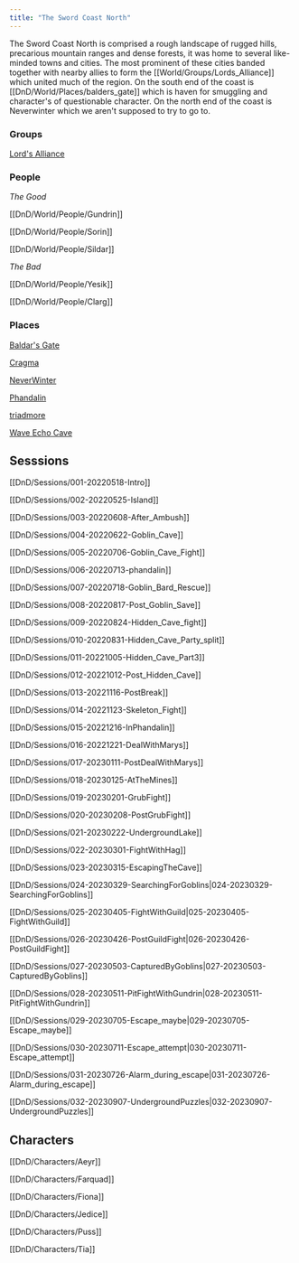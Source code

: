 ```yaml
---
title: "The Sword Coast North"
---
```


The Sword Coast North is comprised a rough landscape of rugged hills, precarious mountain ranges and dense forests, it was home to several like-minded towns and cities. The most prominent of these cities banded together with nearby allies to form the [[World/Groups/Lords_Alliance]] which united much of the region. On the south end of the coast is [[DnD/World/Places/balders_gate]] which is haven for smuggling and character's of questionable character. On the north end of the coast is Neverwinter which we aren't supposed to try to go to.

### Groups

[Lord's Alliance](dnd/world/groups/lords_alliance.md)

### People

*The Good*

[[DnD/World/People/Gundrin]]

[[DnD/World/People/Sorin]]

[[DnD/World/People/Sildar]]

*The Bad*

[[DnD/World/People/Yesik]]

[[DnD/World/People/Clarg]]


### Places

[Baldar's Gate](dnd/world/places/balders_gate)

[Cragma](dnd/world/places/Cragma)

[NeverWinter](dnd/world/places/neverwinter)

[Phandalin](dnd/world/places/phandalin)

[triadmore](dnd/world/places/triadmore)

[Wave Echo Cave](dnd/world/places/wave_echo_cave)


## Sesssions

[[DnD/Sessions/001-20220518-Intro]]

[[DnD/Sessions/002-20220525-Island]]

[[DnD/Sessions/003-20220608-After_Ambush]]

[[DnD/Sessions/004-20220622-Goblin_Cave]]

[[DnD/Sessions/005-20220706-Goblin_Cave_Fight]]

[[DnD/Sessions/006-20220713-phandalin]]

[[DnD/Sessions/007-20220718-Goblin_Bard_Rescue]]

[[DnD/Sessions/008-20220817-Post_Goblin_Save]]

[[DnD/Sessions/009-20220824-Hidden_Cave_fight]]

[[DnD/Sessions/010-20220831-Hidden_Cave_Party_split]]

[[DnD/Sessions/011-20221005-Hidden_Cave_Part3]]

[[DnD/Sessions/012-20221012-Post_Hidden_Cave]]

[[DnD/Sessions/013-20221116-PostBreak]]

[[DnD/Sessions/014-20221123-Skeleton_Fight]]

[[DnD/Sessions/015-20221216-InPhandalin]]

[[DnD/Sessions/016-20221221-DealWithMarys]]

[[DnD/Sessions/017-20230111-PostDealWithMarys]]

[[DnD/Sessions/018-20230125-AtTheMines]]

[[DnD/Sessions/019-20230201-GrubFight]]

[[DnD/Sessions/020-20230208-PostGrubFight]]

[[DnD/Sessions/021-20230222-UndergroundLake]]

[[DnD/Sessions/022-20230301-FightWithHag]]

[[DnD/Sessions/023-20230315-EscapingTheCave]]

[[DnD/Sessions/024-20230329-SearchingForGoblins|024-20230329-SearchingForGoblins]]

[[DnD/Sessions/025-20230405-FightWithGuild|025-20230405-FightWithGuild]]

[[DnD/Sessions/026-20230426-PostGuildFight|026-20230426-PostGuildFight]]

[[DnD/Sessions/027-20230503-CapturedByGoblins|027-20230503-CapturedByGoblins]]

[[DnD/Sessions/028-20230511-PitFightWithGundrin|028-20230511-PitFightWithGundrin]]

[[DnD/Sessions/029-20230705-Escape_maybe|029-20230705-Escape_maybe]]

[[DnD/Sessions/030-20230711-Escape_attempt|030-20230711-Escape_attempt]]

[[DnD/Sessions/031-20230726-Alarm_during_escape|031-20230726-Alarm_during_escape]]

[[DnD/Sessions/032-20230907-UndergroundPuzzles|032-20230907-UndergroundPuzzles]]


## Characters

[[DnD/Characters/Aeyr]]

[[DnD/Characters/Farquad]]

[[DnD/Characters/Fiona]]

[[DnD/Characters/Jedice]]

[[DnD/Characters/Puss]]

[[DnD/Characters/Tia]]
